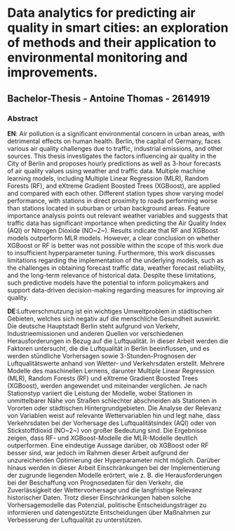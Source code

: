  # Data analytics for predicting air quality in smart cities: an exploration of methods and their application to environmental monitoring and improvements.
 ## Bachelor-Thesis - Antoine Thomas - 2614919

 ### Abstract
 **EN**: Air pollution is a significant environmental concern in urban areas, with detrimental effects on human health. Berlin, the capital of Germany, faces various air quality challenges due to traffic, industrial emissions, and other sources. This thesis investigates the factors influencing air quality in the City of Berlin and proposes hourly predictions as well as 3-hour forecasts of air quality values using weather and traffic data. Multiple machine learning models, including Multiple Linear Regression (MLR), Random Forests (RF), and eXtreme Gradient Boosted Trees (XGBoost), are applied and compared with each other. Different station types show varying model performance, with stations in direct proximity to roads performing worse than stations located in suburban or urban background areas. Feature importance analysis points out relevant weather variables and suggests that traffic data has significant importance when predicting the Air Quality Index (AQI) or Nitrogen Dioxide (NO~2~). Results indicate that RF and XGBoost models outperform MLR models. However, a clear conclusion on whether XGBoost or RF is better was not possible within the scope of this work due to insufficient hyperparameter tuning. Furthermore, this work discusses limitations regarding the implementation of the underlying models, such as the challenges in obtaining forecast traffic data, weather forecast reliability, and the long-term relevance of historical data. Despite these limitations, such predictive models have the potential to inform policymakers and support data-driven decision-making regarding measures for improving air quality.

 **DE**:Luftverschmutzung ist ein wichtiges Umweltproblem in städtischen Gebieten, welches sich negativ auf die menschliche Gesundheit auswirkt. Die deutsche Hauptstadt Berlin steht aufgrund von Verkehr, Industrieemissionen und anderen Quellen vor verschiedenen Herausforderungen in Bezug auf die Luftqualität. In dieser Arbeit werden die Faktoren untersucht, die die Luftqualität in Berlin beeinflussen, und es werden stündliche Vorhersagen sowie 3-Stunden-Prognosen der Luftqualitätswerte anhand von Wetter- und Verkehrsdaten erstellt. Mehrere Modelle des maschinellen Lernens, darunter Multiple Linear Regression (MLR), Random Forests (RF) und eXtreme Gradient Boosted Trees (XGBoost), werden angewendet und miteinander verglichen. Je nach Stationstyp variiert die Leistung der Modelle, wobei Stationen in unmittelbarer Nähe von Straßen schlechter abschneiden als Stationen in Vororten oder städtischen Hintergrundgebieten. Die Analyse der Relevanz von Variablen weist auf relevante Wettervariablen hin und legt nahe, dass Verkehrsdaten bei der Vorhersage des Luftqualitätsindex (AQI) oder von Stickstoffdioxid (NO~2~) von großer Bedeutung sind. Die Ergebnisse zeigen, dass RF- und XGBoost-Modelle die MLR-Modelle deutlich outperformen. Eine eindeutige Aussage darüber, ob XGBoost oder RF besser sind, war jedoch im Rahmen dieser Arbeit aufgrund der unzureichenden Optimierung der Hyperparameter nicht möglich. Darüber hinaus werden in dieser Arbeit Einschränkungen bei der Implementierung der zugrunde liegenden Modelle erörtert, wie z. B. die Herausforderungen bei der Beschaffung von Prognosedaten für den Verkehr, die Zuverlässigkeit der Wettervorhersage und die langfristige Relevanz historischer Daten. Trotz dieser Einschränkungen haben solche Vorhersagemodelle das Potenzial, politische Entscheidungsträger zu informieren und datengestützte Entscheidungen über Maßnahmen zur Verbesserung der Luftqualität zu unterstützen.

